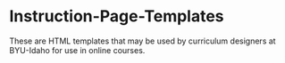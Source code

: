 # Instruction-Page-Templates
These are HTML templates that may be used by curriculum designers at BYU-Idaho for use in online courses.

